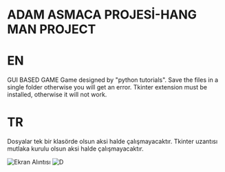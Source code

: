 #                                         ADAM ASMACA PROJESİ-HANG MAN PROJECT

# EN
GUI BASED GAME
Game designed by "python tutorials".
Save the files in a single folder otherwise you will get an error.
Tkinter extension must be installed, otherwise it will not work.

# TR
Dosyalar tek bir klasörde olsun aksi halde çalışmayacaktır.
Tkinter uzantısı mutlaka kurulu olsun aksi halde çalışmayacaktır.


![Ekran Alıntısı](https://user-images.githubusercontent.com/102032847/209410192-379753b3-30a7-4680-9737-c7545f45195a.PNG)
![D](https://user-images.githubusercontent.com/102032847/209410202-55982e9f-d153-40f6-a98a-ff70c03c6ba9.PNG)
